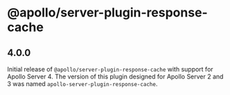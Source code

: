 # @apollo/server-plugin-response-cache

## 4.0.0

Initial release of `@apollo/server-plugin-response-cache` with support for Apollo Server 4. The version of this plugin designed for Apollo Server 2 and 3 was named `apollo-server-plugin-response-cache`.
